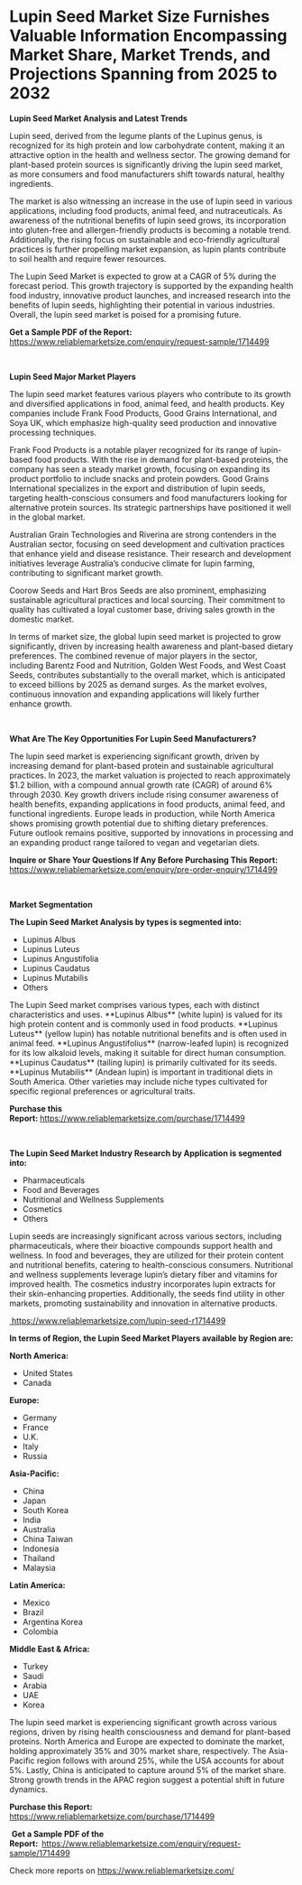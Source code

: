 <p><h1>Lupin Seed Market Size Furnishes Valuable Information Encompassing Market Share, Market Trends, and Projections Spanning from 2025 to 2032</h1></p><p><strong>Lupin Seed Market Analysis and Latest Trends</strong></p>
<p><p>Lupin seed, derived from the legume plants of the Lupinus genus, is recognized for its high protein and low carbohydrate content, making it an attractive option in the health and wellness sector. The growing demand for plant-based protein sources is significantly driving the lupin seed market, as more consumers and food manufacturers shift towards natural, healthy ingredients. </p><p>The market is also witnessing an increase in the use of lupin seed in various applications, including food products, animal feed, and nutraceuticals. As awareness of the nutritional benefits of lupin seed grows, its incorporation into gluten-free and allergen-friendly products is becoming a notable trend. Additionally, the rising focus on sustainable and eco-friendly agricultural practices is further propelling market expansion, as lupin plants contribute to soil health and require fewer resources. </p><p>The Lupin Seed Market is expected to grow at a CAGR of 5% during the forecast period. This growth trajectory is supported by the expanding health food industry, innovative product launches, and increased research into the benefits of lupin seeds, highlighting their potential in various industries. Overall, the lupin seed market is poised for a promising future.</p></p>
<p><strong>Get a Sample PDF of the Report:&nbsp;</strong> <a href="https://www.reliablemarketsize.com/enquiry/request-sample/1714499?utm_campaign=3508&utm_medium=2&utm_source=Github&utm_content=ia&utm_term=31032025&utm_id=lupin-seed">https://www.reliablemarketsize.com/enquiry/request-sample/1714499</a></p>
<p>&nbsp;</p>
<p><strong>Lupin Seed Major Market Players</strong></p>
<p><p>The lupin seed market features various players who contribute to its growth and diversified applications in food, animal feed, and health products. Key companies include Frank Food Products, Good Grains International, and Soya UK, which emphasize high-quality seed production and innovative processing techniques.</p><p>Frank Food Products is a notable player recognized for its range of lupin-based food products. With the rise in demand for plant-based proteins, the company has seen a steady market growth, focusing on expanding its product portfolio to include snacks and protein powders. Good Grains International specializes in the export and distribution of lupin seeds, targeting health-conscious consumers and food manufacturers looking for alternative protein sources. Its strategic partnerships have positioned it well in the global market.</p><p>Australian Grain Technologies and Riverina are strong contenders in the Australian sector, focusing on seed development and cultivation practices that enhance yield and disease resistance. Their research and development initiatives leverage Australia’s conducive climate for lupin farming, contributing to significant market growth.</p><p>Coorow Seeds and Hart Bros Seeds are also prominent, emphasizing sustainable agricultural practices and local sourcing. Their commitment to quality has cultivated a loyal customer base, driving sales growth in the domestic market.</p><p>In terms of market size, the global lupin seed market is projected to grow significantly, driven by increasing health awareness and plant-based dietary preferences. The combined revenue of major players in the sector, including Barentz Food and Nutrition, Golden West Foods, and West Coast Seeds, contributes substantially to the overall market, which is anticipated to exceed billions by 2025 as demand surges. As the market evolves, continuous innovation and expanding applications will likely further enhance growth.</p></p>
<p>&nbsp;</p>
<p><strong>What Are The Key Opportunities For Lupin Seed Manufacturers?</strong></p>
<p><p>The lupin seed market is experiencing significant growth, driven by increasing demand for plant-based protein and sustainable agricultural practices. In 2023, the market valuation is projected to reach approximately $1.2 billion, with a compound annual growth rate (CAGR) of around 6% through 2030. Key growth drivers include rising consumer awareness of health benefits, expanding applications in food products, animal feed, and functional ingredients. Europe leads in production, while North America shows promising growth potential due to shifting dietary preferences. Future outlook remains positive, supported by innovations in processing and an expanding product range tailored to vegan and vegetarian diets.</p></p>
<p><strong>Inquire or Share Your Questions If Any Before Purchasing This Report:</strong> <a href="https://www.reliablemarketsize.com/enquiry/pre-order-enquiry/1714499?utm_campaign=3508&utm_medium=2&utm_source=Github&utm_content=ia&utm_term=31032025&utm_id=lupin-seed">https://www.reliablemarketsize.com/enquiry/pre-order-enquiry/1714499</a></p>
<p>&nbsp;</p>
<p><strong>Market Segmentation</strong></p>
<p><strong>The Lupin Seed Market Analysis by types is segmented into:</strong></p>
<p><ul><li>Lupinus Albus</li><li>Lupinus Luteus</li><li>Lupinus Angustifolia</li><li>Lupinus Caudatus</li><li>Lupinus Mutabilis</li><li>Others</li></ul></p>
<p><p>The Lupin Seed market comprises various types, each with distinct characteristics and uses. **Lupinus Albus** (white lupin) is valued for its high protein content and is commonly used in food products. **Lupinus Luteus** (yellow lupin) has notable nutritional benefits and is often used in animal feed. **Lupinus Angustifolius** (narrow-leafed lupin) is recognized for its low alkaloid levels, making it suitable for direct human consumption. **Lupinus Caudatus** (tailing lupin) is primarily cultivated for its seeds. **Lupinus Mutabilis** (Andean lupin) is important in traditional diets in South America. Other varieties may include niche types cultivated for specific regional preferences or agricultural traits.</p></p>
<p><strong>Purchase this Report:&nbsp;</strong><a href="https://www.reliablemarketsize.com/purchase/1714499?utm_campaign=3508&utm_medium=2&utm_source=Github&utm_content=ia&utm_term=31032025&utm_id=lupin-seed">https://www.reliablemarketsize.com/purchase/1714499</a></p>
<p>&nbsp;</p>
<p><strong>The Lupin Seed Market Industry Research by Application is segmented into:</strong></p>
<p><ul><li>Pharmaceuticals</li><li>Food and Beverages</li><li>Nutritional and Wellness Supplements</li><li>Cosmetics</li><li>Others</li></ul></p>
<p><p>Lupin seeds are increasingly significant across various sectors, including pharmaceuticals, where their bioactive compounds support health and wellness. In food and beverages, they are utilized for their protein content and nutritional benefits, catering to health-conscious consumers. Nutritional and wellness supplements leverage lupin’s dietary fiber and vitamins for improved health. The cosmetics industry incorporates lupin extracts for their skin-enhancing properties. Additionally, the seeds find utility in other markets, promoting sustainability and innovation in alternative products.</p></p>
<p><a href="https://www.reliablemarketsize.com/lupin-seed-r1714499?utm_campaign=3508&utm_medium=2&utm_source=Github&utm_content=ia&utm_term=31032025&utm_id=lupin-seed">&nbsp;https://www.reliablemarketsize.com/lupin-seed-r1714499</a></p>
<p><strong>In terms of Region, the Lupin Seed Market Players available by Region are:</strong></p>
<p>
    <p> <strong> North America: </strong>
        <ul>
            <li>United States</li>
            <li>Canada</li>
        </ul>
        </p> 
    <p> <strong> Europe: </strong>
        <ul>
            <li>Germany</li>
            <li>France</li>
            <li>U.K.</li>
            <li>Italy</li>
            <li>Russia</li>
        </ul>
        </p> 
    <p> <strong> Asia-Pacific: </strong>
        <ul>
            <li>China</li>
            <li>Japan</li>
            <li>South Korea</li>
            <li>India</li>
            <li>Australia</li>
            <li>China Taiwan</li>
            <li>Indonesia</li>
            <li>Thailand</li>
            <li>Malaysia</li>
        </ul>
        </p> 
    <p> <strong> Latin America: </strong>
        <ul>
            <li>Mexico</li>
            <li>Brazil</li>
            <li>Argentina Korea</li>
            <li>Colombia</li>
        </ul>
        </p> 
    <p> <strong> Middle East & Africa: </strong>
        <ul>
            <li>Turkey</li>
            <li>Saudi</li>
            <li>Arabia</li>
            <li>UAE</li>
            <li>Korea</li>
        </ul>
    </p>
    </p>
<p><p>The lupin seed market is experiencing significant growth across various regions, driven by rising health consciousness and demand for plant-based proteins. North America and Europe are expected to dominate the market, holding approximately 35% and 30% market share, respectively. The Asia-Pacific region follows with around 25%, while the USA accounts for about 5%. Lastly, China is anticipated to capture around 5% of the market share. Strong growth trends in the APAC region suggest a potential shift in future dynamics.</p></p>
<p><strong>Purchase this Report: </strong><a href="https://www.reliablemarketsize.com/purchase/1714499?utm_campaign=3508&utm_medium=2&utm_source=Github&utm_content=ia&utm_term=31032025&utm_id=lupin-seed">https://www.reliablemarketsize.com/purchase/1714499</a></p>
<p>&nbsp;<strong>Get a Sample PDF of the Report:&nbsp;&nbsp;</strong><a href="https://www.reliablemarketsize.com/enquiry/request-sample/1714499?utm_campaign=3508&utm_medium=2&utm_source=Github&utm_content=ia&utm_term=31032025&utm_id=lupin-seed">https://www.reliablemarketsize.com/enquiry/request-sample/1714499</a></p>
<p><strong></strong></p>
<p>Check more reports on <a href="https://www.reliablemarketsize.com/?utm_campaign=3508&utm_medium=2&utm_source=Github&utm_content=ia&utm_term=31032025&utm_id=lupin-seed">https://www.reliablemarketsize.com/</a></p>
